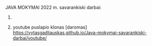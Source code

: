 JAVA MOKYMAI 2022 m.  savarankiski darbai:


1.

2. youtube puslapio klonas [daromas]
https://vytasgadliauskas.github.io/Java-mokymai-savarankiski-darbai/youtube/


